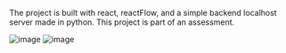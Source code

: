 The project is built with react, reactFlow, and a simple backend localhost server made in python.
This project is part of an assessment.

![image](https://github.com/NehaChawdipande/BuildPipeline/assets/51154883/7c4e965d-2d01-43a1-8723-0a1e466409b8)
![image](https://github.com/NehaChawdipande/BuildPipeline/assets/51154883/b52a43c1-18cd-4272-9c0c-179d83e68238)
